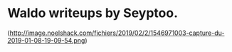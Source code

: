 # Waldo writeups by Seyptoo.

(http://image.noelshack.com/fichiers/2019/02/2/1546971003-capture-du-2019-01-08-19-09-54.png)
